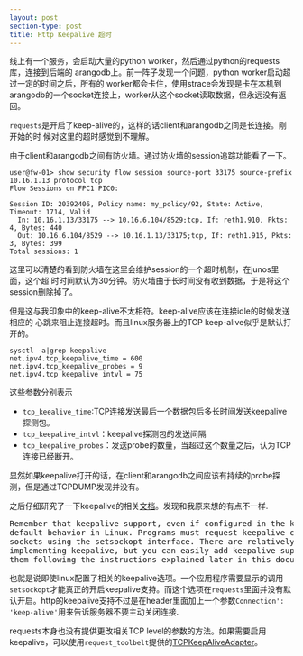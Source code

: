```yaml
---
layout: post
section-type: post
title: Http Keepalive 超时
---
```


线上有一个服务，会启动大量的python worker，然后通过python的requests库，连接到后端的
arangodb上。前一阵子发现一个问题，python worker启动超过一定的时间之后，所有的
worker都会卡住，使用strace会发现是卡在本机到arangodb的一个socket连接上，worker从这个socket读取数据，但永远没有返回。

`requests`是开启了keep-alive的，这样的话client和arangodb之间是长连接。刚开始的时
候对这里的超时感觉到不理解。

由于client和arangodb之间有防火墙。通过防火墙的session追踪功能看了一下。

<pre><code data-trim class="bash">user@fw-01> show security flow session source-port 33175 source-prefix 10.16.1.13 protocol tcp
Flow Sessions on FPC1 PIC0:

Session ID: 20392406, Policy name: my_policy/92, State: Active, Timeout: 1714, Valid
  In: 10.16.1.13/33175 --> 10.16.6.104/8529;tcp, If: reth1.910, Pkts: 4, Bytes: 440
  Out: 10.16.6.104/8529 --> 10.16.1.13/33175;tcp, If: reth1.915, Pkts: 3, Bytes: 399
Total sessions: 1
</code></pre>

这里可以清楚的看到防火墙在这里会维护session的一个超时机制，在junos里面，这个超
时时间默认为30分钟。防火墙由于长时间没有收到数据，于是将这个session删除掉了。

但是这与我印象中的keep-alive不太相符。keep-alive应该在连接idle的时候发送相应的
心跳来阻止连接超时。而且linux服务器上的TCP keep-alive似乎是默认打开的。

<pre><code data-trim class="bash">sysctl -a|grep keepalive
net.ipv4.tcp_keepalive_time = 600
net.ipv4.tcp_keepalive_probes = 9
net.ipv4.tcp_keepalive_intvl = 75
</code></pre>

这些参数分别表示

- `tcp_keealive_time`:TCP连接发送最后一个数据包后多长时间发送keepalive探测包。
- `tcp_keepalive_intvl`：keepalive探测包的发送间隔
- `tcp_keepalive_probes`：发送probe的数量，当超过这个数量之后，认为TCP连接已经断开。

显然如果keepalive打开的话，在client和arangodb之间应该有持续的probe探测，但是通过TCPDUMP发现并没有。

之后仔细研究了一下keepalive的相关[文档](http://tldp.org/HOWTO/TCP-Keepalive-HOWTO/usingkeepalive.html)。发现和我原来想的有点不一样.

<pre>
Remember that keepalive support, even if configured in the kernel, is not the
default behavior in Linux. Programs must request keepalive control for their
sockets using the setsockopt interface. There are relatively few programs
implementing keepalive, but you can easily add keepalive support for most of
them following the instructions explained later in this document. 
</pre>

也就是说即使linux配置了相关的keepalive选项。一个应用程序需要显示的调用`setsockopt`才能真正的开启keepalive支持。而这个选项在`requests`里面并没有默认开启。http的keepalive支持不过是在header里面加上一个参数`Connection': 'keep-alive'`用来告诉服务器不要主动关闭连接.

requests本身也没有提供更改相关TCP level的参数的方法。如果需要启用keepalive，可以使用`request_toolbelt`提供的[TCPKeepAliveAdapter](http://toolbelt.readthedocs.org/en/latest/adapters.html#tcpkeepaliveadapter)。




